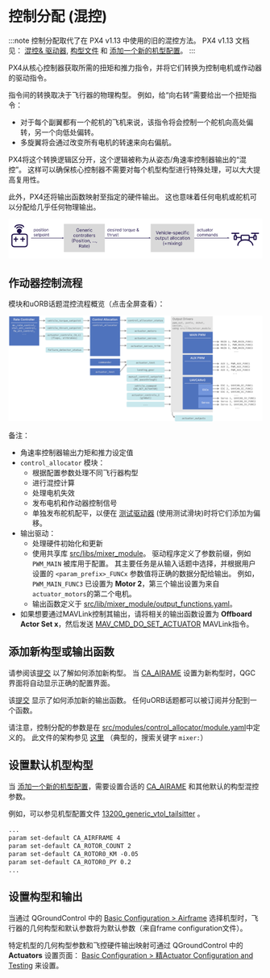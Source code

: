 # 控制分配 (混控)

:::note
控制分配取代了在 PX4 v1.13 中使用的旧的混控方法。 PX4 v1.13 文档见： [混控& 驱动器](https://docs.px4.io/v1.13/en/concept/mixing.html), [构型文件](https://docs.px4.io/v1.13/en/concept/geometry_files.html) 和 [添加一个新的机型配置](https://docs.px4.io/v1.13/en/dev_airframes/adding_a_new_frame.html)。
:::

PX4从核心控制器获取所需的扭矩和推力指令，并将它们转换为控制电机或作动器的驱动指令。

指令间的转换取决于飞行器的物理构型。 例如，给“向右转”需要给出一个扭矩指令：

- 对于每个副翼都有一个舵机的飞机来说，该指令将会控制一个舵机向高处偏转，另一个向低处偏转。
- 多旋翼将会通过改变所有电机的转速来向右偏航。

PX4将这个转换逻辑区分开，这个逻辑被称为从姿态/角速率控制器输出的“混控”。 这样可以确保核心控制器不需要对每个机型构型进行特殊处理，可以大大提高复用性。

此外，PX4还将输出函数映射至指定的硬件输出。 这也意味着任何电机或舵机可以分配给几乎任何物理输出。 

<!-- https://docs.google.com/drawings/d/1Li9YhTLc3yX6mGX0iSOfItHXvaUhevO2DRZwuxPQ1PI/edit -->
![混控概览](../../assets/diagrams/mixing_overview.png)

## 作动器控制流程

模块和uORB话题混控流程概览（点击全屏查看）：
<!-- https://drive.google.com/file/d/1L2IoxsyB4GAWE-s82R_x42mVXW_IDlHP/view?usp=sharing -->
![Pipeline Overview](../../assets/concepts/control_allocation_pipeline.png)

备注：
- 角速率控制器输出力矩和推力设定值
- `control_allocator` 模块：
  - 根据配置参数处理不同飞行器构型
  - 进行混控计算
  - 处理电机失效
  - 发布电机和作动器控制信号
  - 单独发布舵机配平，以便在 [测试驱动器](../config/actuators.md#actuator-testing) (使用测试滑块)时将它们添加为偏移。
- 输出驱动：
  - 处理硬件初始化和更新
  - 使用共享库 [src/libs/mixer_module](https://github.com/PX4/PX4-Autopilot/blob/release/1.14/src/lib/mixer_module/)。 驱动程序定义了参数前缀，例如 `PWM_MAIN` 被库用于配置。 其主要任务是从输入话题中选择，并根据用户设置的 `<param_prefix>_FUNCx` 参数值将正确的数据分配给输出。 例如， `PWM_MAIN_FUNC3` 已设置为 **Motor 2**，第三个输出设置为来自 `actuator_motors`的第二个电机。
  - 输出函数定义于 [src/lib/mixer_module/output_functions.yaml](https://github.com/PX4/PX4-Autopilot/blob/release/1.14/src/lib/mixer_module/output_functions.yaml)。
- 如果想要通过MAVLink控制其输出，请将相关的输出函数设置为 **Offboard Actor Set x**，然后发送 [MAV_CMD_DO_SET_ACTUATOR](https://mavlink.io/en/messages/common.html#MAV_CMD_DO_SET_ACTUATOR) MAVLink指令。

## 添加新构型或输出函数

请参阅该[提交](https://github.com/PX4/PX4-Autopilot/commit/5cdb6fbd8e1352dcb94bd58918da405f8ff930d7) 以了解如何添加新构型。 当 [CA_AIRAME](../advanced_config/parameter_reference.md#CA_AIRFRAME) 设置为新构型时，QGC 界面将自动显示正确的配置界面。

该[提交](https://github.com/PX4/PX4-Autopilot/commit/a65533b46986e32254b64b7c92469afb8178e370) 显示了如何添加新的输出函数。 任何uORB话题都可以被订阅并分配到一个函数。

请注意，控制分配的参数是在 [src/modules/control_allocator/module.yaml](https://github.com/PX4/PX4-Autopilot/blob/release/1.14/src/modules/control_allocator/module.yaml)中定义的。 此文件的架构参见 [这里](https://github.com/PX4/PX4-Autopilot/blob/release/1.14/validation/module_schema.yaml#L440=) （典型的，搜索关键字 `mixer:`）

## 设置默认机型构型

当 [添加一个新的机型配置](../dev_airframes/adding_a_new_frame.md)，需要设置合适的 [CA_AIRAME](../advanced_config/parameter_reference.md#CA_AIRFRAME) 和其他默认的构型混控参数。

例如，可以参见机型配置文件 [13200_generic_vtol_tailsitter](https://github.com/PX4/PX4-Autopilot/blob/release/1.14/ROMFS/px4fmu_common/init.d/airframes/13200_generic_vtol_tailsitter) 。
```
...
param set-default CA_AIRFRAME 4
param set-default CA_ROTOR_COUNT 2
param set-default CA_ROTOR0_KM -0.05
param set-default CA_ROTOR0_PY 0.2
...
```

## 设置构型和输出

当通过 QGroundControl 中的 [Basic Configuration > Airframe](../config/airframe.md) 选择机型时，飞行器的几何构型和默认参数将为默认参数（来自frame configuration文件）。

特定机型的几何构型参数和飞控硬件输出映射可通过 QGroundControl 中的 **Actuators** 设置页面： [Basic Configuration > 精Actuator Configuration and Testing](../config/actuators.md) 来设置。
